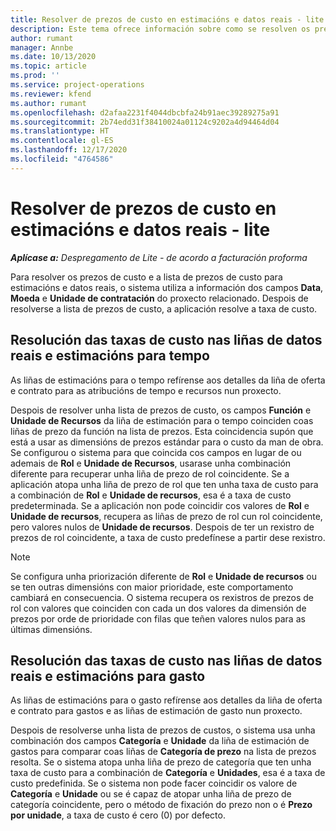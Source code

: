 ```yaml
---
title: Resolver de prezos de custo en estimacións e datos reais - lite
description: Este tema ofrece información sobre como se resolven os prezos de custo das estimacións e os datos reais.
author: rumant
manager: Annbe
ms.date: 10/13/2020
ms.topic: article
ms.prod: ''
ms.service: project-operations
ms.reviewer: kfend
ms.author: rumant
ms.openlocfilehash: d2afaa2231f4044dbcbfa24b91aec39289275a91
ms.sourcegitcommit: 2b74edd31f38410024a01124c9202a4d94464d04
ms.translationtype: HT
ms.contentlocale: gl-ES
ms.lasthandoff: 12/17/2020
ms.locfileid: "4764586"
---
```

# <a name="resolve-cost-prices-on-estimates-and-actuals---lite"></a>Resolver de prezos de custo en estimacións e datos reais - lite

_**Aplícase a:** Despregamento de Lite - de acordo a facturación proforma_

Para resolver os prezos de custo e a lista de prezos de custo para estimacións e datos reais, o sistema utiliza a información dos campos **Data**, **Moeda** e **Unidade de contratación** do proxecto relacionado. Despois de resolverse a lista de prezos de custo, a aplicación resolve a taxa de custo.

## <a name="resolving-cost-rates-on-actual-and-estimate-lines-for-time"></a>Resolución das taxas de custo nas liñas de datos reais e estimacións para tempo

As liñas de estimacións para o tempo refírense aos detalles da liña de oferta e contrato para as atribucións de tempo e recursos nun proxecto.

Despois de resolver unha lista de prezos de custo, os campos **Función** e **Unidade de Recursos** da liña de estimación para o tempo coinciden coas liñas de prezo da función na lista de prezos. Esta coincidencia supón que está a usar as dimensións de prezos estándar para o custo da man de obra. Se configurou o sistema para que coincida cos campos en lugar de ou ademais de **Rol** e **Unidade de Recursos**, usarase unha combinación diferente para recuperar unha liña de prezo de rol coincidente. Se a aplicación atopa unha liña de prezo de rol que ten unha taxa de custo para a combinación de **Rol** e **Unidade de recursos**, esa é a taxa de custo predeterminada. Se a aplicación non pode coincidir cos valores de **Rol** e **Unidade de recursos**, recupera as liñas de prezo de rol cun rol coincidente, pero valores nulos de **Unidade de recursos**. Despois de ter un rexistro de prezos de rol coincidente, a taxa de custo predefínese a partir dese rexistro. 

> [!NOTE]
> Se configura unha priorización diferente de **Rol** e **Unidade de recursos** ou se ten outras dimensións con maior prioridade, este comportamento cambiará en consecuencia. O sistema recupera os rexistros de prezos de rol con valores que coinciden con cada un dos valores da dimensión de prezos por orde de prioridade con filas que teñen valores nulos para as últimas dimensións.

## <a name="resolving-cost-rates-on-actual-and-estimate-lines-for-expense"></a>Resolución das taxas de custo nas liñas de datos reais e estimacións para gasto

As liñas de estimacións para o gasto refírense aos detalles da liña de oferta e contrato para gastos e as liñas de estimación de gasto nun proxecto.

Despois de resolverse unha lista de prezos de custos, o sistema usa unha combinación dos campos **Categoría** e **Unidade** da liña de estimación de gastos para comparar coas liñas de **Categoría de prezo** na lista de prezos resolta. Se o sistema atopa unha liña de prezo de categoría que ten unha taxa de custo para a combinación de **Categoría** e **Unidades**, esa é a taxa de custo predefinida. Se o sistema non pode facer coincidir os valore de **Categoría** e **Unidade** ou se é capaz de atopar unha liña de prezo de categoría coincidente, pero o método de fixación do prezo non o é **Prezo por unidade**, a taxa de custo é cero (0) por defecto.
